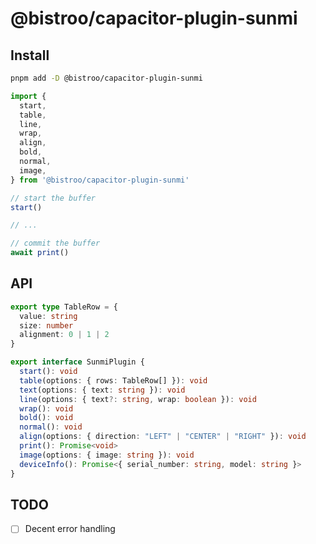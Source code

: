 # @bistroo/capacitor-plugin-sunmi

## Install

```bash
pnpm add -D @bistroo/capacitor-plugin-sunmi
```

```typescript
import {
  start,
  table,
  line,
  wrap,
  align,
  bold,
  normal,
  image,
} from '@bistroo/capacitor-plugin-sunmi'

// start the buffer
start()

// ...

// commit the buffer
await print()
```

## API
```typescript
export type TableRow = {
  value: string
  size: number
  alignment: 0 | 1 | 2
}

export interface SunmiPlugin {
  start(): void
  table(options: { rows: TableRow[] }): void
  text(options: { text: string }): void
  line(options: { text?: string, wrap: boolean }): void
  wrap(): void
  bold(): void
  normal(): void
  align(options: { direction: "LEFT" | "CENTER" | "RIGHT" }): void
  print(): Promise<void>
  image(options: { image: string }): void
  deviceInfo(): Promise<{ serial_number: string, model: string }>
}
```

## TODO

- [ ] Decent error handling
